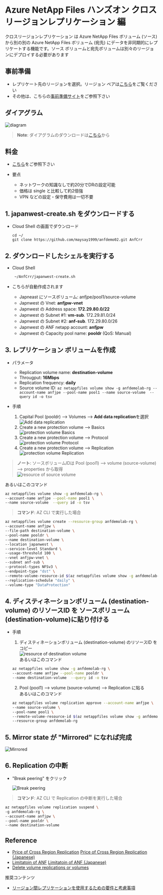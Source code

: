 # Azure NetApp Files ハンズオン クロスリージョンレプリケーション 編

クロスリージョンレプリケーション は Azure NetApp Files ボリューム (ソース) から別の別の Azure NetApp Files ボリューム (宛先) にデータを非同期的にレプリケートする機能です。ソース ボリュームと宛先ボリュームは別々のリージョンにデプロイする必要があります

## 事前準備

* レプリケート先のリージョンを選択。リージョン ペアは[こちら](https://docs.microsoft.com/ja-jp/azure/azure-netapp-files/cross-region-replication-introduction#azure-regional-pairs)をご覧ください
* その他は、こちらの[事前準備サイト](https://github.com/maysay1999/tipstricks/blob/main/anf-demo-creation.md)をご参照下さい

## ダイアグラム

![diagram](https://github.com/maysay1999/anfdemo02/blob/main/images/anf-crr-diagram.png)

> **Note**:  ダイアグラムのダウンロードは[こちら](https://github.com/maysay1999/anfdemo02/blob/main/pdfs/220302_hands-on_diagram_crr.pdf)から

## 料金

* [こちら](https://azure.microsoft.com/ja-jp/pricing/details/netapp/)をご参照下さい

* 要点  
  * ネットワークの知識なしで約20分でDRの設定可能  
  * 価格は single と比較して約2倍強
  * VPN などの設定・保守費用は一切不要  

## 1. japanwest-create.sh をダウンロードする

* Cloud Shell の画面でダウンロード

  ```git
  cd ~/
  git clone https://github.com/maysay1999/anfdemo02.git AnfCrr
  ```

## 2. ダウンロードしたシェルを実行する

* Cloud Shell

  ```bash
   ~/AnfCrr/japanwest-create.sh
  ```

* こちらが自動作成されます
  * Japneast にソースボリューム: anfjpe/pool1/source-volume  
  * Japnwest の Vnet: **anfjpw-vnet**  
  * Japnwest の Address space:  **172.29.80.0/22**  
  * Japnwest の Subnet #1: **vm-sub**.  172.29.81.0/24  
  * Japnwest の Subnet #2: **anf-sub**.  172.29.80.0/26  
  * Japnwest の ANF netapp account: **anfjpw**  
  * Japnwest の Capacity pool name: **pooldr** (QoS: Manual)  

## 3. レプリケーション ボリュームを作成

* パラメータ
  * Replication volume name: **destination-volume**  
  * Througput: **16Mbps**  
  * Replication frequency: **daily**  
  * Source volume ID: `az netappfiles volume show -g anfdemolab-rg --account-name anfjpe --pool-name pool1 --name source-volume  --query id -o tsv`  

* 手順  
  1. Capital Pool (pooldr) --> Volumes --> **Add data replication**を選択  
     ![Add data replication](https://github.com/maysay1999/anfdemo02/blob/main/images/anf-crr-replication_volume.png)  
  2. Create a new protection volume --> Basics  
     ![protection volume Basics](https://github.com/maysay1999/anfdemo02/blob/main/images/anf-crr-replication_volume2.png)  
  3. Create a new protection volume --> Protocol  
     ![protection volume Protocol](https://github.com/maysay1999/anfdemo02/blob/main/images/anf-crr-replication_volume3.png)  
  4. Create a new protection volume --> Replication
    ![protection volume Replication](https://github.com/maysay1999/anfdemo02/blob/main/images/anf-crr-replication_volume4.png)  

> **ノート**:  ソースボリュームIDは Pool (pool1) --> volume (source-volume) --> properties から取得  
   ![resource of source volume](https://github.com/maysay1999/anfdemo02/blob/main/images/anf-crr-volumeid_src.png)  
  
  あるいはこのコマンド  

  ```bash
  az netappfiles volume show -g anfdemolab-rg \
  --account-name anfjpe --pool-name pool1 \
  --name source-volume  --query id -o tsv
  ```

> **コマンド**:  AZ CLI で実行した場合

  ```bash
  az netappfiles volume create --resource-group anfdemolab-rg \
  --account-name anfjpw \
  --file-path destination-volume \
  --pool-name pooldr \
  --name destination-volume \
  --location japanwest \
  --service-level Standard \
  --usage-threshold 100 \
  --vnet anfjpw-vnet \
  --subnet anf-sub \
  --protocol-types NFSv3 \
  --endpoint-type "dst" \
  --remote-volume-resource-id $(az netappfiles volume show -g anfdemolab-rg --account-name anfjpe --pool-name pool1 --name source-volume  --query id -o tsv) \
  --replication-schedule "daily" \
  --volume-type "DataProtection"
  ```

## 4. ディスティネーションボリューム (destination-volume) のリソースID を ソースボリューム (destination-volume)に貼り付ける

* 手順  
  1. ディスティネーションボリューム (destination-volume) のリソースID をコピー  
     ![resource of destination volume](https://github.com/maysay1999/anfdemo02/blob/main/images/anf-crr-volumeid_dst.png)  
     あるいはこのコマンド

  ```bash
  az netappfiles volume show -g anfdemolab-rg \
  --account-name anfjpw --pool-name pooldr \
  --name destination-volume  --query id -o tsv
  ```

  2. Pool (pool1) --> volume (source-volume) --> Replication に貼る  
    あるいはこのコマンド

  ```bash
  az netappfiles volume replication approve --account-name anfjpe \
  --name source-volume \
  --pool-name pool1 \
  --remote-volume-resource-id $(az netappfiles volume show -g anfdemolab-rg --account-name anfjpw --pool-name pooldr --name destination-volume  --query id -o tsv) \
  --resource-group anfdemolab-rg
  ```

## 5. Mirror state が "Mirrored" になれば完成

  ![Mirrored](https://github.com/maysay1999/anfdemo02/blob/main/images/anf-crr-mirrored.png)  

## 6. Replication の中断

* "Break peering" をクリック

  ![Break peering](https://github.com/maysay1999/anfdemo02/blob/main/images/anf-crr-suspend.png)  

> **コマンド**:  AZ CLI で Replication の中断を実行した場合

  ```bash
  az netappfiles volume replication suspend \
  -g anfdemolab-rg \
  --account-name anfjpw \
  --pool-name pooldr \
  --name destination-volume
  ```

## Reference

* [Price of Cross Region Replication](https://azure.microsoft.com/en-us/pricing/details/netapp/)
[Price of Cross Region Replication (Japanese)](https://azure.microsoft.com/ja-jp/pricing/details/netapp/)
* [Limitatoin of ANF](https://docs.microsoft.com/en-us/azure/azure-netapp-files/azure-netapp-files-resource-limits)
[Limitatoin of ANF (Japanese)](https://docs.microsoft.com/ja-jp/azure/azure-netapp-files/azure-netapp-files-resource-limits)
* [Delete volume replications or volumes](https://docs.microsoft.com/en-us/azure/azure-netapp-files/cross-region-replication-delete)

推奨コンテンツ
* [リージョン間レプリケーションを使用するための要件と考慮事項](https://docs.microsoft.com/ja-jp/azure/azure-netapp-files/cross-region-replication-requirements-considerations)
